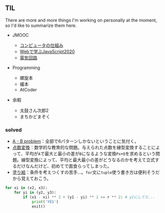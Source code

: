 ## TIL

There are more and more things I'm working on personally at the moment, so I'd like to summarize them here.

- JMOOC
  - [コンピュータの仕組み](https://pf.fisdom.org/course/mypage.html)
  - [Webで学ぶJavaScript2020](https://pf.fisdom.org/course/mypage.html)
  - [電気回路](https://pf.fisdom.org/course/mypage.html)
 
- Programming
  - 螺旋本
  - 蟻本
  - AtCoder
 
- 余暇
  - 太鼓さん次郎2
  - まちかどまぞく

### solved

- [A - B problem](https://atcoder.jp/contests/arc039/tasks/arc039_a)：全部で6パターンしかないということに気付く。
- [点数変換](https://atcoder.jp/contests/arc043/tasks/arc043_a)：数学的な教育的な問題。与えられた点数を線型変換することによって、平均が`A`で最大と最小の差が`B`になるような変換`Px+Q`を求めるという問題。線型変換によって、平均と最大最小の差がどうなるのかを考えて立式するだけなんだけど、初めてで面食らってしまった。
- [塗り絵](https://atcoder.jp/contests/arc051/tasks/arc051_a)：条件を考えつくすの苦手...。`for`文に`tuple`使う書き方は便利そうだから覚えておこう。

```python
for xi in (x2, x3):
	for yi in (y2, y3):
		if (x1 - xi) ** 2 + (y1 - yi) ** 2 >= r ** 2: # y2にしてた...
			print('YES')
			exit()
```
